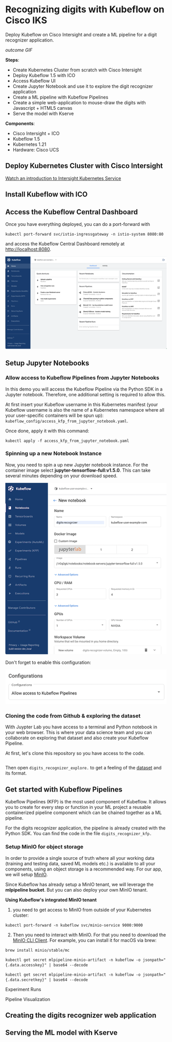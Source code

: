 # Recognizing digits with Kubeflow on Cisco IKS

Deploy Kubeflow on Cisco Intersight and create a ML pipeline for a digit recognizer application.

*outcome GIF*

**Steps**:

* Create Kubernetes Cluster from scratch with Cisco Intersight
* Deploy Kubeflow 1.5 with ICO
* Access Kubeflow UI
* Create Jupyter Notebook and use it to explore the digit recognizer application
* Create a ML pipeline with Kubeflow Pipelines
* Create a simple web-application to mouse-draw the digits with Javascript + HTML5 canvas
* Serve the model with Kserve

**Components**:

* Cisco Intersight + ICO
* Kubeflow 1.5
* Kubernetes 1.21
* Hardware: Cisco UCS

## Deploy Kubernetes Cluster with Cisco Intersight

[Watch an introduction to Intersight Kubernetes Service](https://www.youtube.com/watch?v=wxQRDwRO4-Y)

## Install Kubeflow with ICO

## Access the Kubeflow Central Dashboard

Once you have everything deployed, you can do a port-forward with

```
kubectl port-forward svc/istio-ingressgateway -n istio-system 8080:80
```

and access the Kubeflow Central Dashboard remotely at [http://localhost:8080](http://localhost:8080).

![](images/kf_central_dashboard.png)

## Setup Jupyter Notebooks

### Allow access to Kubeflow Pipelines from Jupyter Notebooks

In this demo you will access the Kubeflow Pipeline via the Python SDK in a Jupyter notebook. Therefore, one additional setting is required to allow this.

At first insert your Kubeflow username in this Kubernetes manifest (your Kubeflow username is also the name of a Kubernetes namespace where all your user-specific containers will be spun up): `kubeflow_config/access_kfp_from_jupyter_notebook.yaml`.

Once done, apply it with this command:

```
kubectl apply -f access_kfp_from_jupyter_notebook.yaml
```

### Spinning up a new Notebook Instance

Now, you need to spin a up new Jupyter notebook instance. For the container image select **jupyter-tensorflow-full:v1.5.0**. This can take several minutes depending on your download speed.

![](images/kf_notebook.png)

Don't forget to enable this configuration:

![](images/kf_kfp_config.png)

### Cloning the code from Github & exploring the dataset

With Juypter Lab you have access to a terminal and Python notebook in your web browser. This is where your data science team and you can collaborate on exploring that dataset and also create your Kubeflow Pipeline.

At first, let's clone this repository so you have access to the code.

```
```

Then open `digits_recognizer_explore.` to get a feeling of the [dataset](http://yann.lecun.com/exdb/mnist/) and its format.

## Get started with Kubeflow Pipelines

Kubeflow Pipelines (KFP) is the most used component of Kubeflow. It allows you to create for every step or function in your ML project a reusable containerized pipeline component which can be chained together as a ML pipeline.

For the digits recognizer application, the pipeline is already created with the Python SDK. You can find the code in the file `digits_recognizer_kfp.`

### Setup MinIO for object storage

In order to provide a single source of truth where all your working data (training and testing data, saved ML models etc.) is available to all your components, using an object storage is a recommended way. For our app, we will setup [MinIO](https://min.io).

Since Kubeflow has already setup a MinIO tenant, we will leverage the **mlpipeline bucket**. But you can also deploy your own MinIO tenant.

**Using Kubeflow's integrated MinIO tenant**

1. you need to get access to MinIO from outside of your Kubernetes cluster:

```
kubectl port-forward -n kubeflow svc/minio-service 9000:9000
```

2. Then you need to interact with MinIO. For that you need to download the [MinIO CLI Client](https://docs.min.io/docs/minio-client-quickstart-guide.html). For example, you can install it for macOS via brew:

```
brew install minio/stable/mc
```

```
kubectl get secret mlpipeline-minio-artifact -n kubeflow -o jsonpath="{.data.accesskey}" | base64 --decode
```

```
kubectl get secret mlpipeline-minio-artifact -n kubeflow -o jsonpath="{.data.secretkey}" | base64 --decode
```




Experiment
Runs

Pipeline Visualization

## Creating the digits recognizer web application



## Serving the ML model with Kserve






